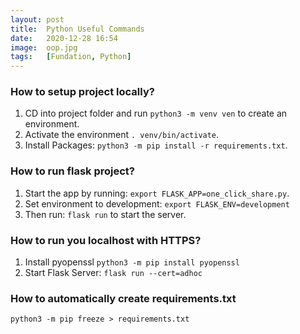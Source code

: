 ```yaml
---
layout: post
title:  Python Useful Commands
date:   2020-12-28 16:54
image:  oop.jpg
tags:   [Fundation, Python]
---
```


### How to setup project locally?

1. CD into project folder and run `python3 -m venv ven` to create an environment.
2. Activate the environment `. venv/bin/activate`.
3. Install Packages: `python3 -m pip install -r requirements.txt`. 

### How to run flask project?

1. Start the app by running: `export FLASK_APP=one_click_share.py`.
2. Set environment to development: `export FLASK_ENV=development`
3. Then run: `flask run` to start the server.

### How to run you localhost with HTTPS?

1. Install pyopenssl `python3 -m pip install pyopenssl`
2. Start Flask Server: `flask run --cert=adhoc`

### How to automatically create requirements.txt

`python3 -m pip freeze > requirements.txt`